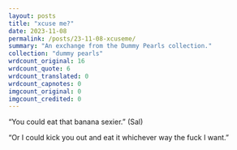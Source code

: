 ```yaml
---
layout: posts
title: "xcuse me?"
date: 2023-11-08
permalink: /posts/23-11-08-xcuseme/
summary: "An exchange from the Dummy Pearls collection."
collection: "dummy pearls"
wrdcount_original: 16
wrdcount_quote: 6
wrdcount_translated: 0
wrdcount_capnotes: 0
imgcount_original: 0
imgcount_credited: 0
---
```

<span class="text-body-quote">“You could eat that banana sexier.”</span> (Sal)

“Or I could kick you out and eat it whichever way the fuck I want.”
